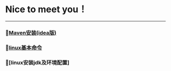 # Nice to meet you！
-----------------------------------------------------------------
### 🎈[Maven安装(idea版)](doc/Maven/Maven的安装配置及创建IDEA项目.md)
### 🎈[linux基本命令](doc/LInuxcode/linux基本命令（3）.md)
### 🎈[linux安装jdk及环境配置]


